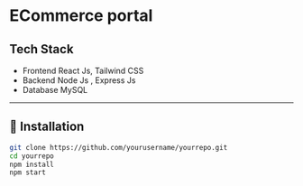 # ECommerce portal

## Tech Stack
- Frontend React Js, Tailwind CSS
- Backend Node Js , Express Js
- Database MySQL

---

## 🔧 Installation

```bash
git clone https://github.com/yourusername/yourrepo.git
cd yourrepo
npm install
npm start